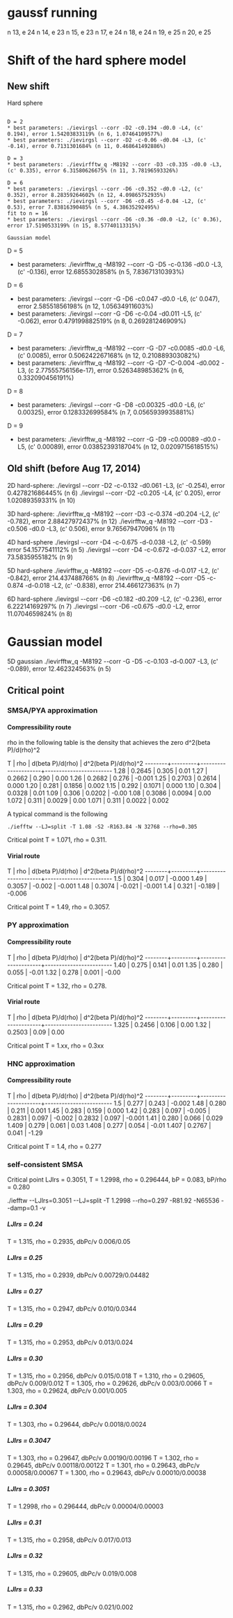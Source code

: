 gaussf running
===============
n 13, e 24
n 14, e 23
n 15, e 23
n 17, e 24
n 18, e 24
n 19, e 25
n 20, e 25


Shift of the hard sphere model
==============================

New shift
----------

Hard sphere
~~~~~~~~~~~~

D = 2
* best parameters: ./ievirgsl --corr -D2 -c0.194 -d0.0 -L4, (c' 0.194), error 1.54203833119% (n 6, 1.07464109577%)
* best parameters: ./ievirgsl --corr -D2 -c-0.06 -d0.04 -L3, (c' -0.14), error 0.7131301684% (n 11, 0.468641492886%)

D = 3
* best parameters: ./ievirfftw_q -M8192 --corr -D3 -c0.335 -d0.0 -L3, (c' 0.335), error 6.31580626675% (n 11, 3.78196593326%)

D = 6
* best parameters: ./ievirgsl --corr -D6 -c0.352 -d0.0 -L2, (c' 0.352), error 8.28359264602% (n 12, 4.09865752935%)
* best parameters: ./ievirgsl --corr -D6 -c0.45 -d-0.04 -L2, (c' 0.53), error 7.83816390485% (n 5, 4.38635292495%)
fit to n = 16
* best parameters: ./ievirgsl --corr -D6 -c0.36 -d0.0 -L2, (c' 0.36), error 17.5190533199% (n 15, 8.57740113315%)

Gaussian model
~~~~~~~~~~~~~~~

D = 5
* best parameters: ./ievirfftw_q -M8192 --corr -G -D5 -c-0.136 -d0.0 -L3, (c' -0.136), error 12.6855302858% (n 5, 7.83671310393%)

D = 6
* best parameters: ./ievirgsl --corr -G -D6 -c0.047 -d0.0 -L6, (c' 0.047), error 2.58551856198% (n 12, 1.05634911603%)
* best parameters: ./ievirgsl --corr -G -D6 -c-0.04 -d0.011 -L5, (c' -0.062), error 0.479199882519% (n 8, 0.269281246909%)

D = 7
* best parameters: ./ievirfftw_q -M8192 --corr -G -D7 -c0.0085 -d0.0 -L6, (c' 0.0085), error 0.506242267168% (n 12, 0.210889303082%)
* best parameters: ./ievirfftw_q -M8192 --corr -G -D7 -C-0.004 -d0.002 -L3, (c 2.77555756156e-17), error 0.526348985362% (n 6, 0.332090456191%)

D = 8
* best parameters: ./ievirgsl --corr -G -D8 -c0.00325 -d0.0 -L6, (c' 0.00325), error 0.128332699584% (n 7, 0.0565939935881%)

D = 9
* best parameters: ./ievirfftw_q -M8192 --corr -G -D9 -c0.00089 -d0.0 -L5, (c' 0.00089), error 0.0385239318704% (n 12, 0.0209715618515%)




Old shift (before Aug 17, 2014)
------------------------------

2D hard-sphere:
./ievirgsl --corr -D2 -c-0.132 -d0.061 -L3, (c' -0.254), error 0.427821686445% (n 6)
./ievirgsl --corr -D2 -c0.205 -L4, (c' 0.205), error 1.02089359331% (n 10)

3D hard-sphere:
./ievirfftw_q -M8192 --corr -D3 -c-0.374 -d0.204 -L2, (c' -0.782), error 2.88427972437% (n 12)
./ievirfftw_q -M8192 --corr -D3 -c0.506 -d0.0 -L3, (c' 0.506), error 9.76567947096% (n 11)

4D hard-sphere
./ievirgsl --corr -D4 -c-0.675 -d-0.038 -L2, (c' -0.599) error 54.1577541112% (n 5)
./ievirgsl --corr -D4 -c-0.672 -d-0.037 -L2, error 73.5835955182% (n 9)

5D hard-sphere
./ievirfftw_q -M8192 --corr -D5 -c-0.876 -d-0.017 -L2, (c' -0.842), error 214.437488766% (n 8)
./ievirfftw_q -M8192 --corr -D5 -c-0.874 -d-0.018 -L2, (c' -0.838), error 214.466127363% (n 7)

6D hard-sphere
./ievirgsl --corr -D6 -c0.182 -d0.209 -L2, (c' -0.236), error 6.22214169297% (n 7)
./ievirgsl --corr -D6 -c0.675 -d0.0 -L2, error 11.0704659824% (n 8)

Gaussian model
===============

5D gaussian
./ievirfftw_q -M8192 --corr -G -D5 -c-0.103 -d-0.007 -L3, (c' -0.089), error 12.462324563% (n 5)



## Critical point ##

### SMSA/PYA approximation ###

#### Compressibility route ####

rho in the following table is the density
that achieves the zero d^2(beta P)/d(rho)^2

  T     |  rho    |  d(beta P)/d(rho)   |  d^2(beta P)/d(rho)^2
--------+---------+---------------------+------------------------
  1.28  | 0.2645  |  0.305              |  0.01
  1.27  | 0.2662  |  0.290              |  0.00
  1.26  | 0.2682  |  0.276              | -0.001
  1.25  | 0.2703  |  0.2614             |  0.000
  1.20  | 0.281   |  0.1856             |  0.002
  1.15  | 0.292   |  0.1071             |  0.000
  1.10  | 0.304   |  0.0328             |  0.01
  1.09  | 0.306   |  0.0202             | -0.00
  1.08  | 0.3086  |  0.0094             |  0.00
  1.072 | 0.311   |  0.0029             |  0.00
  1.071 | 0.311   |  0.0022             |  0.002

A typical command is the following
```
./iefftw --LJ=split -T 1.08 -S2 -R163.84 -N 32768 --rho=0.305
```

Critical point
T = 1.071, rho = 0.311.


#### Virial route ####

  T     |  rho    |  d(beta P)/d(rho)   |  d^2(beta P)/d(rho)^2
--------+---------+---------------------+------------------------
  1.5   | 0.304   |  0.017              | -0.000
  1.49  | 0.3057  | -0.002              | -0.001
  1.48  | 0.3074  | -0.021              | -0.001
  1.4   | 0.321   | -0.189              | -0.006

Critical point
T = 1.49, rho = 0.3057.


### PY approximation ###

#### Compressibility route ####

  T     |  rho    |  d(beta P)/d(rho)   |  d^2(beta P)/d(rho)^2
--------+---------+---------------------+------------------------
  1.40  | 0.275   |  0.141              |  0.01
  1.35  | 0.280   |  0.055              | -0.01
  1.32  | 0.278   |  0.001              | -0.00

Critical point
T = 1.32, rho = 0.278.


#### Virial route ####

  T     |  rho    |  d(beta P)/d(rho)   |  d^2(beta P)/d(rho)^2
--------+---------+---------------------+------------------------
  1.325 | 0.2456  |  0.106              |  0.00
  1.32  | 0.2503  |  0.09               |  0.00

Critical point
T = 1.xx, rho = 0.3xx


### HNC approximation ###

#### Compressibility route ####

  T     |  rho    |  d(beta P)/d(rho)   |  d^2(beta P)/d(rho)^2
--------+---------+---------------------+------------------------
  1.5   | 0.277   |  0.243              |   -0.002
  1.48  | 0.280   |  0.211              |    0.001
  1.45  | 0.283   |  0.159              |    0.000
  1.42  | 0.283   |  0.097              |   -0.005
        | 0.2831  |  0.097              |   -0.002
        | 0.2832  |  0.097              |   -0.001
  1.41  | 0.280   |  0.066              |    0.029
  1.409 | 0.279   |  0.061              |    0.03
  1.408 | 0.277   |  0.054              |   -0.01
  1.407 | 0.2767  |  0.041              |   -1.29

Critical point
T = 1.4, rho = 0.277


### self-consistent SMSA ###

Critical point
LJlrs = 0.3051, T = 1.2998, rho = 0.296444, bP = 0.083, bP/rho = 0.280

./iefftw --LJlrs=0.3051 --LJ=split -T 1.2998 --rho=0.297 -R81.92 -N65536 --damp=0.1 -v

##### LJlrs = 0.24 #####

T = 1.315, rho = 0.2935,  dbPc/v  0.006/0.05

##### LJlrs = 0.25 #####

T = 1.315, rho = 0.2939,  dbPc/v  0.00729/0.04482

##### LJlrs = 0.27 #####

T = 1.315, rho = 0.2947,  dbPc/v  0.010/0.0344

##### LJlrs = 0.29 #####

T = 1.315, rho = 0.2953,  dbPc/v  0.013/0.024

##### LJlrs = 0.30 #####

T = 1.315, rho = 0.2956,  dbPc/v  0.015/0.018
T = 1.310, rho = 0.29605, dbPc/v  0.009/0.012
T = 1.305, rho = 0.29626, dbPc/v  0.003/0.0066
T = 1.303, rho = 0.29624, dbPc/v  0.001/0.005

##### LJlrs = 0.304 #####

T = 1.303, rho = 0.29644, dbPc/v  0.0018/0.0024

##### LJlrs = 0.3047 #####

T = 1.303, rho = 0.29647, dbPc/v  0.00190/0.00196
T = 1.302, rho = 0.29645, dbPc/v  0.00118/0.00122
T = 1.301, rho = 0.29643, dbPc/v  0.00058/0.00067
T = 1.300, rho = 0.29643, dbPc/v  0.00010/0.00038

##### LJlrs = 0.3051 #####

T = 1.2998, rho = 0.296444, dbPc/v  0.00004/0.00003

##### LJlrs = 0.31 #####

T = 1.315, rho = 0.2958,  dbPc/v  0.017/0.013

##### LJlrs = 0.32 #####

T = 1.315, rho = 0.29605,  dbPc/v  0.019/0.008

##### LJlrs = 0.33 #####

T = 1.315, rho = 0.2962,  dbPc/v  0.021/0.002


